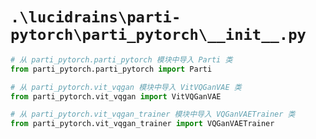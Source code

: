 # `.\lucidrains\parti-pytorch\parti_pytorch\__init__.py`

```py
# 从 parti_pytorch.parti_pytorch 模块中导入 Parti 类
from parti_pytorch.parti_pytorch import Parti

# 从 parti_pytorch.vit_vqgan 模块中导入 VitVQGanVAE 类
from parti_pytorch.vit_vqgan import VitVQGanVAE

# 从 parti_pytorch.vit_vqgan_trainer 模块中导入 VQGanVAETrainer 类
from parti_pytorch.vit_vqgan_trainer import VQGanVAETrainer
```